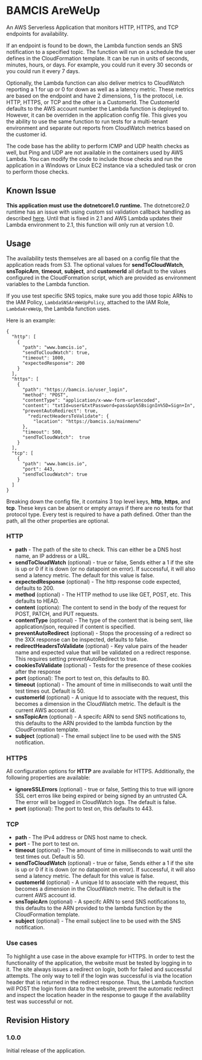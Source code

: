 # BAMCIS AreWeUp
An AWS Serverless Application that monitors HTTP, HTTPS, and TCP endpoints for availability.

If an endpoint is found to be down, the Lambda function sends an SNS notification to a specified topic. The function
will run on a schedule the user defines in the CloudFormation template. It can be run in units of seconds, minutes,
hours, or days. For example, you could run it every 30 seconds or you could run it every 7 days.

Optionally, the Lambda function can also deliver metrics to CloudWatch reporting a 1 for up or 0 for down
as well as a latency metric. These metrics are based on the endpoint and have 2 dimensions, 1 is the protocol,
i.e. HTTP, HTTPS, or TCP and the other is a CustomerId. The CustomerId defaults to the AWS account number the
Lambda function is deployed to. However, it can be overriden in the application config file. This gives you
the ability to use the same function to run tests for a multi-tenant environment and separate out reports
from CloudWatch metrics based on the customer id.

The code base has the ability to perform ICMP and UDP health checks as well, but Ping and UDP are not available
in the containers used by AWS Lambda. You can modify the code to include those checks and run the application 
in a Windows or Linux EC2 instance via a scheduled task or cron to perform those checks.

## Known Issue

**This application must use the dotnetcore1.0 runtime.** The dotnetcore2.0 runtime has an issue with using custom
ssl validation callback handling as described [here](https://github.com/dotnet/corefx/issues/26848). Until that
is fixed in 2.1 and AWS Lambda updates their Lambda environment to 2.1, this function will only run at version
1.0.

## Usage

The availability tests themselves are all based on a config file that the application reads from S3. The optional
values for **sendToCloudWatch**, **snsTopicArn**, **timeout**, **subject**, and **customerId** all default to
the values configured in the CloudFormation script, which are provided as environment variables to the Lambda function.

If you use test specific SNS topics, make sure you add those topic ARNs to the IAM Policy, `LambdaSNSAreWeUpPolicy`,
attached to the IAM Role, `LambdaAreWeUp`, the Lambda function uses.

Here is an example:

    {
      "http": [
        {
          "path": "www.bamcis.io",
          "sendToCloudWatch": true,
          "timeout": 1000,
          "expectedResponse": 200
        }
      ],
      "https": [
        {
          "path": "https://bamcis.io/user_login",
          "method": "POST",
          "contentType": "application/x-www-form-urlencoded",
          "content": "txtId=user&txtPassword=pass&op%5BsignIn%5D=Sign+In",
          "preventAutoRedirect": true,
            "redirectHeadersToValidate": {
              "location": "https://bamcis.io/mainmenu"
          },
          "timeout": 500,
          "sendToCloudWatch":  true
        }
      ],
      "tcp": [
        {
          "path": "www.bamcis.io",
          "port": 443,
          "sendToCloudWatch": true
        }
      ]
    }

Breaking down the config file, it contains 3 top level keys, **http**, **https**, and **tcp**. These keys 
can be absent or empty arrays if there are no tests for that protocol type. Every test is required to have
a path defined. Other than the path, all the other properties are optional. 

### HTTP

* **path** - The path of the site to check. This can either be a DNS host name, an IP address or a URL.
* **sendToCloudWatch** (optional) - true or false, Sends either a 1 if the site is up or 0 if it is down (or no
datapoint on error). If successful, it will also send a latency metric. The default for this value is false.
* **expectedResponse** (optional) - The http response code expected, defaults to 200.
* **method** (optional) - The HTTP method to use like GET, POST, etc. This defaults to HEAD.
* **content** (optiona): The content to send in the body of the request for POST, PATCH, and PUT requests.
* **contentType** (optional) - The type of the content that is being sent, like application/json, required if
content is specified.
* **preventAutoRedirect** (optional) - Stops the processing of a redirect so the 3XX response can be inspected, 
defaults to false.
* **redirectHeadersToValidate** (optional) - Key value pairs of the header name and expected value that will be validated
on a redirect response. This requires setting preventAutoRedirect to true.
* **cookiesToValidate** (optional) - Tests for the presence of these cookies after the response
* **port** (optional): The port to test on, this defaults to 80.
* **timeout** (optional) - The amount of time in milliseconds to wait until the test times out. Default is 50.
* **customerId** (optional) - A unique Id to associate with the request, this becomes a dimension in the CloudWatch metric. The
default is the current AWS account id.
* **snsTopicArn** (optional) - A specifc ARN to send SNS notifications to, this defaults to the ARN provided to
the lambda function by the CloudFormation template.
* **subject** (optional) - The email subject line to be used with the SNS notification.

### HTTPS

All configuration options for **HTTP** are available for HTTPS. Additionally, the following properties are available:

* **ignoreSSLErrors** (optional) - true or false, Setting this to true will ignore SSL cert erros like being
expired or being signed by an untrusted CA. The error will be logged in CloudWatch logs. The default is false.
* **port** (optional): The port to test on, this defaults to 443.

### TCP

* **path** - The IPv4 address or DNS host name to check.
* **port** - The port to test on.
* **timeout** (optional) - The amount of time in milliseconds to wait until the test times out. Default is 50.
* **sendToCloudWatch** (optional) - true or false, Sends either a 1 if the site is up or 0 if it is down (or no
datapoint on error). If successful, it will also send a latency metric. The default for this value is false.
* **customerId** (optional) - A unique Id to associate with the request, this becomes a dimension in the CloudWatch metric. The
default is the current AWS account id.
* **snsTopicArn** (optional) - A specifc ARN to send SNS notifications to, this defaults to the ARN provided to
the lambda function by the CloudFormation template.
* **subject** (optional) - The email subject line to be used with the SNS notification.

### Use cases

To highlight a use case in the above example for HTTPS. In order to test the functionality of the application,
the website must be tested by logging in to it. The site always issues a redirect on login, both for failed 
and successful attempts. The only way to tell if the login was successful is via the location header that is
returned in the redirect response. Thus, the Lambda function will POST the login form data to the website, prevent
the automatic redirect and inspect the location header in the response to gauge if the availability test was
successful or not.

## Revision History

### 1.0.0
Initial release of the application.
